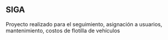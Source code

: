 
  

## SIGA 


Proyecto realizado para el seguimiento, asignación a usuarios, mantenimiento, costos de flotilla de vehículos
